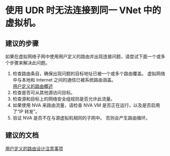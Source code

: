 <properties
    pageTitle="I am unable to connect to virtual machines in the same VNet when using an UDR."
    description="排查使用 UDR 时同一 VNet 中出现的 VM 连接问题"
    service="microsoft.network"
    resource="routetables"
    authors="radwiv"
    displayOrder="1"
    selfHelpType="resource"
    supportTopicIds=""
    resourceTags=""
    productPesIds=""
    cloudEnvironments="public"
/>


# 使用 UDR 时无法连接到同一 VNet 中的虚拟机。

## **建议的步骤**
如果在虚拟网络子网中使用用户定义的路由并出现连接问题，请尝试下面一个或多个步骤来解决此问题。<br>

1. 检查路由条目，确保出现问题的目标地址已被一个或多个路由覆盖。 虚拟网络中与本地和 Internet 之间的通信已被系统路由涵盖。<br>
[用户定义的路由概述](https://azure.microsoft.com/documentation/articles/virtual-networks-udr-overview/)
2. 检查是否可从其他源访问目标。<br>
3. 检查源和目标上的网络安全组规则是否允许此流量。<br>
4. 如果使用 NVA 来路由流量，请检查 NVA VM 是否正在运行，以及是否启用了“IP 转发”。<br>
5. 验证 NVA 是否不在与源虚拟机相同的子网中。 否则会产生路由循环。<br>

## **建议的文档**

[用户定义的路由设计注意事项](https://azure.microsoft.com/documentation/articles/best-practices-network-security/#examples-building-security-boundaries-with-azure-virtual-networks)


<!--HONumber=Aug16_HO5-->


